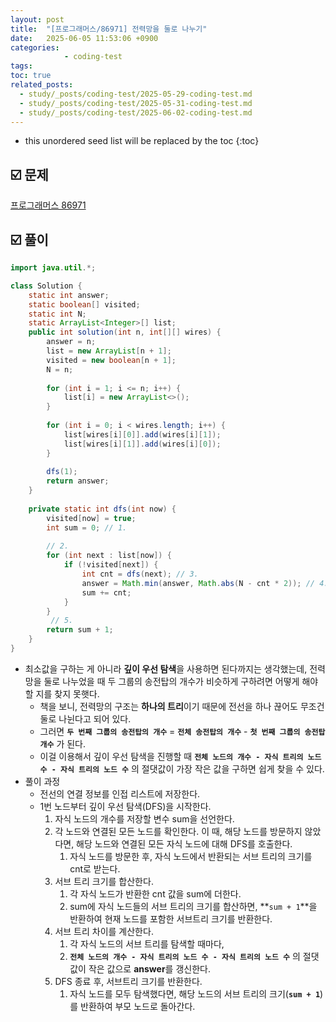 ```yaml
---
layout: post
title:  "[프로그래머스/86971] 전력망을 둘로 나누기"
date:   2025-06-05 11:53:06 +0900
categories: 
            - coding-test
tags:        
toc: true
related_posts:
  - study/_posts/coding-test/2025-05-29-coding-test.md
  - study/_posts/coding-test/2025-05-31-coding-test.md
  - study/_posts/coding-test/2025-06-02-coding-test.md
---
```

* this unordered seed list will be replaced by the toc
{:toc}

## ☑️ 문제

[프로그래머스 86971](https://school.programmers.co.kr/learn/courses/30/lessons/86971)

## ☑️ 풀이

```java
import java.util.*;

class Solution {
    static int answer;
    static boolean[] visited;
    static int N;
    static ArrayList<Integer>[] list;
    public int solution(int n, int[][] wires) {
        answer = n;
        list = new ArrayList[n + 1];
        visited = new boolean[n + 1];
        N = n;
        
        for (int i = 1; i <= n; i++) {
            list[i] = new ArrayList<>();
        }
        
        for (int i = 0; i < wires.length; i++) {
            list[wires[i][0]].add(wires[i][1]);
            list[wires[i][1]].add(wires[i][0]);
        }
        
        dfs(1);
        return answer;
    }
    
    private static int dfs(int now) {
        visited[now] = true;
        int sum = 0; // 1. 
        
        // 2. 
        for (int next : list[now]) {
            if (!visited[next]) {
                int cnt = dfs(next); // 3.
                answer = Math.min(answer, Math.abs(N - cnt * 2)); // 4.
                sum += cnt;
            }
        }
         // 5.
        return sum + 1;
    }
}
```

- 최소값을 구하는 게 아니라 **깊이 우선 탐색**을 사용하면 된다까지는 생각했는데, 전력망을 둘로 나누었을 때 두 그룹의 송전탑의 개수가 비슷하게 구하려면 어떻게 해야할 지를 찾지 못햇다.
    - 책을 보니, 전력망의 구조는 **하나의 트리**이기 때문에 전선을 하나 끊어도 무조건 둘로 나뉜다고 되어 있다.
    - 그러면 **`두 번째 그룹의 송전탑의 개수`** = **`전체 송전탑의 개수`** - **`첫 번째 그룹의 송전탑 개수`** 가 된다.
    - 이걸 이용해서 깊이 우선 탐색을 진행할 때 **`전체 노드의 개수 - 자식 트리의 노드 수 - 자식 트리의 노드 수`** 의 절댓값이 가장 작은 값을 구하면 쉽게 찾을 수 있다.
- 풀이 과정
    - 전선의 연결 정보를 인접 리스트에 저장한다.
    - 1번 노드부터 깊이 우선 탐색(DFS)을 시작한다.
        1. 자식 노드의 개수를 저장할 변수 sum을 선언한다. 
        2. 각 노드와 연결된 모든 노드를 확인한다. 이 때, 해당 노드를 방문하지 않았다면, 해당 노드와 연결된 모든 자식 노드에 대해 DFS를 호출한다. 
            1. 자식 노드를 방문한 후, 자식 노드에서 반환되는 서브 트리의 크기를 cnt로 받는다. 
        3. 서브 트리 크기를 합산한다.
            1. 각 자식 노드가 반환한 cnt 값을 sum에 더한다. 
            2. sum에 자식 노드들의 서브 트리의 크기를 합산하면, **`sum + 1`**을 반환하여 현재 노드를 포함한 서브트리 크기를 반환한다. 
        4. 서브 트리 차이를 계산한다. 
            1. 각 자식 노드의 서브 트리를 탐색할 때마다,
            2. **`전체 노드의 개수 - 자식 트리의 노드 수 - 자식 트리의 노드 수`** 의 절댓값이 작은 값으로 **answer**를 갱신한다.
        5. DFS 종료 후, 서브트리 크기를 반환한다. 
            1. 자식 노드를 모두 탐색했다면, 해당 노드의 서브 트리의 크기(**`sum + 1`**)를 반환하여 부모 노드로 돌아간다.